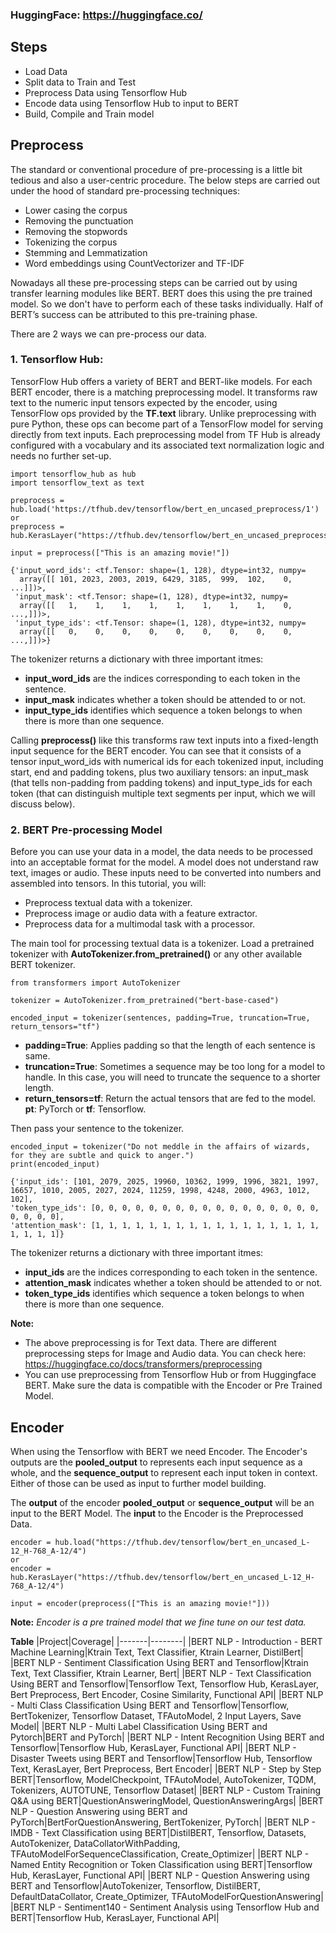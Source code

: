 ### **HuggingFace**: https://huggingface.co/ 

## **Steps**

- Load Data
- Split data to Train and Test
- Preprocess Data using Tensorflow Hub
- Encode data using Tensorflow Hub to input to BERT
- Build, Compile and Train model

## **Preprocess**

The standard or conventional procedure of pre-processing is a little bit tedious and also a user-centric procedure. The below steps are carried out under the hood of standard pre-processing techniques:

- Lower casing the corpus 
- Removing the punctuation 
- Removing the stopwords 
- Tokenizing the corpus 
- Stemming and Lemmatization
- Word embeddings using CountVectorizer and TF-IDF  

Nowadays all these pre-processing steps can be carried out by using transfer learning modules like BERT. BERT does this using the pre trained model. So we don't have to perform each of these tasks individually. Half of BERT’s success can be attributed to this pre-training phase. 

There are 2 ways we can pre-process our data.

### **1. Tensorflow Hub:**

TensorFlow Hub offers a variety of BERT and BERT-like models. For each BERT encoder, there is a matching preprocessing model. It transforms raw text to the numeric input tensors expected by the encoder, using TensorFlow ops provided by the **TF.text** library. Unlike preprocessing with pure Python, these ops can become part of a TensorFlow model for serving directly from text inputs. Each preprocessing model from TF Hub is already configured with a vocabulary and its associated text normalization logic and needs no further set-up.

```
import tensorflow_hub as hub
import tensorflow_text as text

preprocess = hub.load('https://tfhub.dev/tensorflow/bert_en_uncased_preprocess/1')
or
preprocess = hub.KerasLayer("https://tfhub.dev/tensorflow/bert_en_uncased_preprocess/1")

input = preprocess(["This is an amazing movie!"])

```
```
{'input_word_ids': <tf.Tensor: shape=(1, 128), dtype=int32, numpy=
  array([[ 101, 2023, 2003, 2019, 6429, 3185,  999,  102,    0,  ...]])>,
 'input_mask': <tf.Tensor: shape=(1, 128), dtype=int32, numpy=
  array([[   1,    1,    1,    1,    1,    1,    1,    1,    0,  ...,]])>,
 'input_type_ids': <tf.Tensor: shape=(1, 128), dtype=int32, numpy=
  array([[   0,    0,    0,    0,    0,    0,    0,    0,    0,  ...,]])>}
 ```
The tokenizer returns a dictionary with three important itmes:

- **input_word_ids** are the indices corresponding to each token in the sentence.
- **input_mask** indicates whether a token should be attended to or not.
- **input_type_ids** identifies which sequence a token belongs to when there is more than one sequence.

Calling **preprocess()** like this transforms raw text inputs into a fixed-length input sequence for the BERT encoder. You can see that it consists of a tensor input_word_ids with numerical ids for each tokenized input, including start, end and padding tokens, plus two auxiliary tensors: an input_mask (that tells non-padding from padding tokens) and input_type_ids for each token (that can distinguish multiple text segments per input, which we will discuss below).

### **2. BERT Pre-processing Model**

Before you can use your data in a model, the data needs to be processed into an acceptable format for the model. A model does not understand raw text, images or audio. These inputs need to be converted into numbers and assembled into tensors. In this tutorial, you will:

- Preprocess textual data with a tokenizer.
- Preprocess image or audio data with a feature extractor.
- Preprocess data for a multimodal task with a processor.

The main tool for processing textual data is a tokenizer. Load a pretrained tokenizer with **AutoTokenizer.from_pretrained()** or any other available BERT tokenizer.
```
from transformers import AutoTokenizer

tokenizer = AutoTokenizer.from_pretrained("bert-base-cased")

encoded_input = tokenizer(sentences, padding=True, truncation=True, return_tensors="tf")
```
- **padding=True**: Applies padding so that the length of each sentence is same.
- **truncation=True**: Sometimes a sequence may be too long for a model to handle. In this case, you will need to truncate the sequence to a shorter length.
- **return_tensors=tf**: Return the actual tensors that are fed to the model. **pt**: PyTorch or **tf**: Tensorflow.

Then pass your sentence to the tokenizer.

```
encoded_input = tokenizer("Do not meddle in the affairs of wizards, for they are subtle and quick to anger.")
print(encoded_input)
```
```
{'input_ids': [101, 2079, 2025, 19960, 10362, 1999, 1996, 3821, 1997, 16657, 1010, 2005, 2027, 2024, 11259, 1998, 4248, 2000, 4963, 1012, 102], 
'token_type_ids': [0, 0, 0, 0, 0, 0, 0, 0, 0, 0, 0, 0, 0, 0, 0, 0, 0, 0, 0, 0, 0], 
'attention_mask': [1, 1, 1, 1, 1, 1, 1, 1, 1, 1, 1, 1, 1, 1, 1, 1, 1, 1, 1, 1, 1]}
```

The tokenizer returns a dictionary with three important itmes:

- **input_ids** are the indices corresponding to each token in the sentence.
- **attention_mask** indicates whether a token should be attended to or not.
- **token_type_ids** identifies which sequence a token belongs to when there is more than one sequence.

**Note:**
- The above preprocessing is for Text data. There are different preprocessing steps for Image and Audio data. You can check here: https://huggingface.co/docs/transformers/preprocessing
- You can use preprocessing from Tensorflow Hub or from Huggingface BERT. Make sure the data is compatible with the Encoder or Pre Trained Model.

## **Encoder**
When using the Tensorflow with BERT we need Encoder. The Encoder's outputs are the **pooled_output** to represents each input sequence as a whole, and the **sequence_output** to represent each input token in context. Either of those can be used as input to further model building.

The **output** of the encoder **pooled_output** or **sequence_output** will be an input to the BERT Model. 
The **input** to the Encoder is the Preprocessed Data.

```
encoder = hub.load("https://tfhub.dev/tensorflow/bert_en_uncased_L-12_H-768_A-12/4")
or
encoder = hub.KerasLayer("https://tfhub.dev/tensorflow/bert_en_uncased_L-12_H-768_A-12/4")

input = encoder(preprocess(["This is an amazing movie!"]))

```
**Note:** *Encoder is a pre trained model that we fine tune on our test data.*


**Table**
|Project|Coverage|
|-------|--------|
|BERT NLP - Introduction - BERT Machine Learning|Ktrain Text, Text Classifier, Ktrain Learner, DistilBert|
|BERT NLP - Sentiment Classification Using BERT and Tensorflow|Ktrain Text, Text Classifier, Ktrain Learner, Bert|
|BERT NLP - Text Classification Using BERT and Tensorflow|Tensorflow Text, Tensorflow Hub, KerasLayer, Bert Preprocess, Bert Encoder, Cosine Similarity, Functional API|
|BERT NLP - Multi Class Classification Using BERT and Tensorflow|Tensorflow, BertTokenizer, Tensorflow Dataset, TFAutoModel, 2 Input Layers, Save Model|
|BERT NLP - Multi Label Classification Using BERT and Pytorch|BERT and PyTorch|
|BERT NLP - Intent Recognition Using BERT and Tensorflow|Tensorflow Hub, KerasLayer, Functional API|
|BERT NLP - Disaster Tweets using BERT and Tensorflow|Tensorflow Hub, Tensorflow Text, KerasLayer, Bert Preprocess, Bert Encoder|
|BERT NLP - Step by Step BERT|Tensorflow, ModelCheckpoint, TFAutoModel, AutoTokenizer, TQDM, Tokenizers, AUTOTUNE, Tensorflow Dataset|
|BERT NLP - Custom Training Q&A using BERT|QuestionAnsweringModel, QuestionAnsweringArgs|
|BERT NLP - Question Answering using BERT and PyTorch|BertForQuestionAnswering, BertTokenizer, PyTorch|
|BERT NLP - IMDB - Text Classification using BERT|DistilBERT, Tensorflow, Datasets, AutoTokenizer, DataCollatorWithPadding, TFAutoModelForSequenceClassification, Create_Optimizer|
|BERT NLP - Named Entity Recognition or Token Classification using BERT|Tensorflow Hub, KerasLayer, Functional API|
|BERT NLP - Question Answering using BERT and Tensorflow|AutoTokenizer, Tensorflow, DistilBERT, DefaultDataCollator, Create_Optimizer, TFAutoModelForQuestionAnswering|
|BERT NLP - Sentiment140 - Sentiment Analysis using Tensorflow Hub and BERT|Tensorflow Hub, KerasLayer, Functional API|
